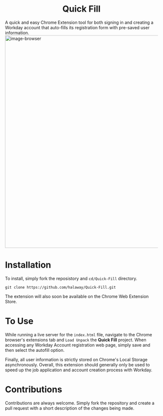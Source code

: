 <h1 align="center"> Quick Fill </h1>
A quick and easy Chrome Extension tool for both signing in and creating a Workday account that auto-fills its registration form with pre-saved user information.

<img width="700" alt="image-browser" src="https://github.com/user-attachments/assets/27a6fd61-c4b2-40d5-9eb1-94e8b22a1278">

# Installation
To install, simply fork the reposistory and ```cd/Quick-Fill``` directory.
```
git clone https://github.com/halaway/Quick-Fill.git
```
The extension will also soon be available on the Chrome Web Extension Store.

# To Use
While running a live server for the ```index.html``` file, navigate to the Chrome browser's extensions tab and ```Load Unpack``` the **Quick Fill** project.
When accessing any Workday Account registration web page, simply save and then select the autofill option.

Finally, all user information is strictly stored on Chrome's Local Storage asynchronously. Overall, this extension should generally only be used to speed up the job application and account creation process with Workday.

# Contributions
Contributions are always welcome. Simply fork the repository and create a pull request with a short description of the changes being made.